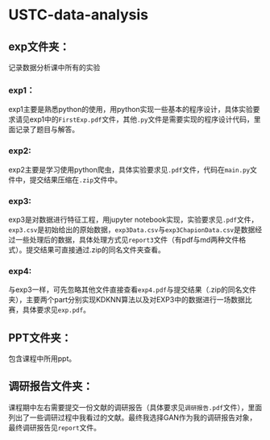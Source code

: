 # USTC-data-analysis
## exp文件夹：

记录数据分析课中所有的实验

### exp1：

exp1主要是熟悉python的使用，用python实现一些基本的程序设计，具体实验要求请见exp1中的`FirstExp.pdf`文件，其他`.py`文件是需要实现的程序设计代码，里面记录了题目与解答。

### exp2:

exp2主要是学习使用python爬虫，具体实验要求见`.pdf`文件，代码在`main.py`文件中，提交结果压缩在`.zip`文件中。

### exp3:

exp3是对数据进行特征工程，用jupyter notebook实现，实验要求见`.pdf`文件，`exp3.csv`是初始给出的原始数据，`exp3Data.csv`与`exp3ChapionData.csv`是数据经过一些处理后的数据，具体处理方式见`report3`文件（有pdf与md两种文件格式）。提交结果可直接通过.zip的同名文件夹查看。

### exp4:

与exp3一样，可先忽略其他文件直接查看`exp4.pdf`与提交结果（.zip的同名文件夹），主要两个part分别实现KDKNN算法以及对EXP3中的数据进行一场数据比赛，具体要求见`exp.pdf`。

## PPT文件夹：

包含课程中所用ppt。

## 调研报告文件夹：

课程期中左右需要提交一份文献的调研报告（具体要求见`调研报告.pdf`文件），里面列出了一些调研过程中我看过的文献。最终我选择GAN作为我的调研报告对象，最终调研报告见`report`文件。





